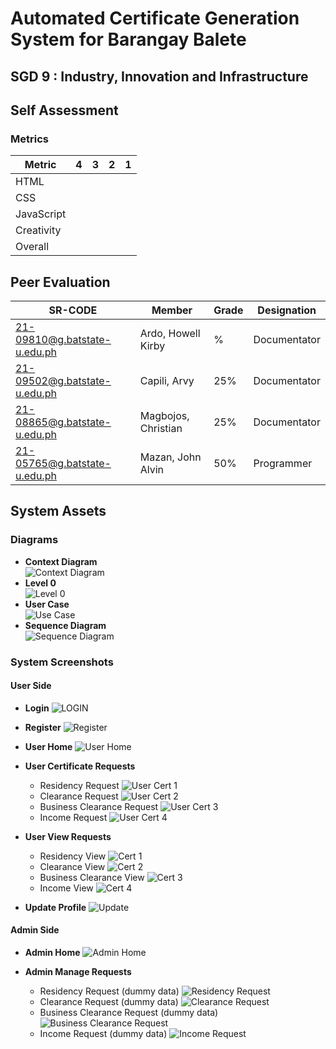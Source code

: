# Automated Certificate Generation System for Barangay Balete
## SGD 9 : Industry, Innovation and Infrastructure
## Self Assessment

### Metrics
| Metric     | 4    | 3    | 2    | 1    |
|------------|------|------|------|------|
| HTML       |      |      |      |      |
| CSS        |      |      |      |      |
| JavaScript |      |      |      |      |
| Creativity |      |      |      |      |
| Overall    |      |      |      |      |

## Peer Evaluation

| SR-CODE                        | Member              | Grade | Designation  |
|-------------------------------|---------------------|-------|--------------|
| 21-09810@g.batstate-u.edu.ph   | Ardo, Howell Kirby  | %     | Documentator |
| 21-09502@g.batstate-u.edu.ph   | Capili, Arvy        | 25%   | Documentator |
| 21-08865@g.batstate-u.edu.ph   | Magbojos, Christian | 25%   | Documentator |
| 21-05765@g.batstate-u.edu.ph   | Mazan, John Alvin   | 50%   | Programmer   |

## System Assets

### Diagrams
- **Context Diagram**<br>
![Context Diagram](https://github.com/JohnAlvinMazan/FINALS/blob/main/assests/DFD.png)<br>
- **Level 0**<br>
![Level 0](https://github.com/JohnAlvinMazan/FINALS/blob/main/assests/lvl0.png)<br>
- **User Case**<br>
![Use Case](https://github.com/JohnAlvinMazan/FINALS/blob/main/assests/User%20Case.png)<br>
- **Sequence Diagram**<br>
![Sequence Diagram](https://github.com/JohnAlvinMazan/FINALS/blob/main/assests/Sequence.png)<br>

### System Screenshots

#### User Side
- **Login**
  ![LOGIN](https://github.com/JohnAlvinMazan/FINALS/blob/main/assests/Login.png)
  
- **Register**
  ![Register](https://github.com/JohnAlvinMazan/FINALS/blob/main/assests/Register.png)

- **User Home**
  ![User Home](https://github.com/JohnAlvinMazan/FINALS/blob/main/assests/User%20Page.png)
  
- **User Certificate Requests**
  - Residency Request
    ![User Cert 1](https://github.com/JohnAlvinMazan/FINALS/blob/main/assests/Residency%20Request.png)
  - Clearance Request
    ![User Cert 2](https://github.com/JohnAlvinMazan/FINALS/blob/main/assests/Clearance%20Request.png)
  - Business Clearance Request
    ![User Cert 3](https://github.com/JohnAlvinMazan/FINALS/blob/main/assests/Business%20Clearance%20Request.png)
  - Income Request
    ![User Cert 4](https://github.com/JohnAlvinMazan/FINALS/blob/main/assests/Income%20Request.png)

- **User View Requests**
  - Residency View
    ![Cert 1](https://github.com/JohnAlvinMazan/FINALS/blob/main/assests/Residency%20View.png)
  - Clearance View
    ![Cert 2](https://github.com/JohnAlvinMazan/FINALS/blob/main/assests/Clearance%20View.png)
  - Business Clearance View
    ![Cert 3](https://github.com/JohnAlvinMazan/FINALS/blob/main/assests/Business%20Clearance%20View.png)
  - Income View
    ![Cert 4](https://github.com/JohnAlvinMazan/FINALS/blob/main/assests/Income%20View.png)

- **Update Profile**
  ![Update](https://github.com/JohnAlvinMazan/FINALS/blob/main/assests/Update.png)

#### Admin Side
- **Admin Home**
  ![Admin Home](https://github.com/JohnAlvinMazan/FINALS/blob/main/assests/Admin%20Page.png)

- **Admin Manage Requests**
  - Residency Request (dummy data)
    ![Residency Request](https://github.com/JohnAlvinMazan/FINALS/blob/main/assests/Residency%20Request%20-%20dummy%20data.png)
  - Clearance Request (dummy data)
    ![Clearance Request](https://github.com/JohnAlvinMazan/FINALS/blob/main/assests/Clearance%20Request%20-%20dummy%20data.png)
  - Business Clearance Request (dummy data)
    ![Business Clearance Request](https://github.com/JohnAlvinMazan/FINALS/blob/main/assests/Business%20Clearance%20Request%20-%20dummy%20data.png)
  - Income Request (dummy data)
    ![Income Request](https://github.com/JohnAlvinMazan/FINALS/blob/main/assests/Clearance%20Request%20-%20dummy%20data.png)
